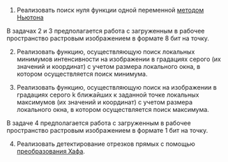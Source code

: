 1. Реализовать поиск нуля функции одной переменной [методом Ньютона](https://ru.wikipedia.org/wiki/%D0%9C%D0%B5%D1%82%D0%BE%D0%B4_%D0%9D%D1%8C%D1%8E%D1%82%D0%BE%D0%BD%D0%B0)

В задачах 2 и 3 предполагается работа с загруженным в рабочее пространство растровым изображением в формате 8 бит на точку.

2. Реализовать функцию, осуществляющую поиск локальных минимумов интенсивности на изображении в градациях серого 
(их значений и координат) с учетом размера локального окна, в котором осуществляется поиск минимума.

3. Реализовать функцию, осуществляющую поиск на изображении в градациях серого k ближайших к заданной точке локальных максимумов (их значений и координат) с учетом размера локального окна, в котором осуществляется поиск максимума.

В задаче 4 предполагается работа с загруженным в рабочее пространство растровым изображением в формате 1 бит на точку.

4. Реализовать детектирование отрезков прямых с помощью [преобразования Хафа](https://ru.wikipedia.org/wiki/%D0%9F%D1%80%D0%B5%D0%BE%D0%B1%D1%80%D0%B0%D0%B7%D0%BE%D0%B2%D0%B0%D0%BD%D0%B8%D0%B5_%D0%A5%D0%B0%D1%84%D0%B0).
